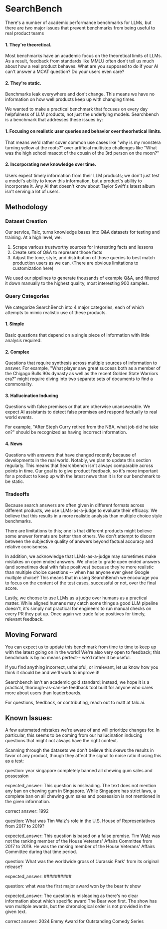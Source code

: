 # SearchBench

There's a number of academic performance benchmarks for LLMs, but there are two major issues that prevent benchmarks from being useful to real product teams

#### 1. They're theoretical.
   
Most benchmarks have an academic focus on the theoretical limits of LLMs. As a result, feedback from standards like MMLU often don't tell us much about how a real product behaves. What are you supposed to do if your AI can't answer a MCAT question? Do your users even care? 

#### 2. They're static.
   
Benchmarks leak everywhere and don't change. This means we have no information on how well products keep up with changing times.

We wanted to make a practical benchmark that focuses on every day helpfulness of LLM products, not just the underlying models.
Searchbench is a benchmark that addresses these issues by:

#### 1. Focusing on realistic user queries and behavior over theorhetical limits.

That means we'd rather cover common use cases like "why is my monstera turning yellow at the roots?" over artificial multistep challenges like "What was the high school mascot of the cousin of the 3rd person on the moon?" 

#### 2. Incorporating new knowledge over time. 

Users expect timely information from their LLM products; we don't just test a model's ability to know this information, but a product's ability to incorporate it. Any AI that doesn't know about Taylor Swift's latest album isn't serving a lot of users.

## Methodology

### Dataset Creation

Our service, Talc, turns knowledge bases into Q&A datasets for testing and training. At a high level, we:

1. Scrape various trustworthy sources for interesting facts and lessons
2. Create sets of Q&A to represent those facts
3. Adjust the tone, style, and distribution of those queries to best match production users as we can. (There are obvious limitations to customization here)

We used our pipelines to generate thousands of example Q&A, and filtered it down manually to the highest quality, most interesting 900 samples.

### Query Categories

We categorize SearchBench into 4 major categories, each of which attempts to mimic realistic use of these products.

#### 1. Simple

Basic questions that depend on a single piece of information with little analysis required.

#### 2. Complex

Questions that require synthesis across multiple sources of information to answer. For example, "What player saw great success both as a member of the Chigago Bulls 90s dynasty as well as the recent Golden State Warriors era?" might require diving into two separate sets of documents to find a commonality.

#### 3. Hallucination Inducing
 
Questions with false premises or that are otherwise unanswerable. We expect AI assistants to detect false premises and respond factually to real world events.

For example, "After Steph Curry retired from the NBA, what job did he take on?" should be recognized as having incorrect information.

#### 4. News

Questions with answers that have changed recently because of developments in the real world. 
Notably, we plan to update this section regularly. This means that Searchbench isn't always comparable across points in time.
Our goal is to give product feedback, so it's more important for a product to keep up with the latest news than it is for our benchmark to be static.

### Tradeoffs

Because search answers are often given in different formats across different products, we use LLMs-as-a-judge to evaluate their efficacy. We believe that this results in a more realistic analysis than multiple choice style benchmarks.

There are limitations to this; one is that different products might believe some answer formats are better than others. We don't attempt to discern between the subjective quality of answers beyond factual accuracy and relative conciseness.

In addition, we acknowledge that LLMs-as-a-judge may sometimes make mistakes on open ended answers. We chose to grade open ended answers (and sometimes deal with false positives) because they're more realistic than multiple choice questions -- when has anyone ever given Google multiple choice? This means that in using SearchBench we encourage you to focus on the content of the test cases, successful or not, over the final score.

Lastly, we choose to use LLMs as a judge over humans as a practical matter. While aligned humans may catch some things a good LLM pipeline doesn't, it's simply not practical for engineers to run manual checks on every PR they put up. Once again we trade false positives for timely, relevant feedback.

## Moving Forward

You can expect us to update this benchmark from time to time to keep up with the latest going on in the world! We're also very open to feedback; this benchmark is by no means perfect-- we'd rather it be useful.

If you find anything incorrect, unhelpful, or irrelevant, let us know how you think it should be and we'll work to improve it!

Searchbench isn't an academic gold standard; instead, we hope it is a practical, thorough-as-can-be feedback tool built for anyone who cares more about users than leaderboards.

For questions, feedback, or contributing, reach out to matt at talc.ai.

## Known Issues:

A few automated mistakes we're aware of and will prioritize changes for. In particular, this seems to be coming from our hallucination inducing questions that might not always have the right context.

Scanning through the datasets we don't believe this skews the results in favor of any product, though they affect the signal to noise ratio if using this as a test:

question: year singapore completely banned all chewing gum sales and possession

expected_answer: This question is misleading. The text does not mention any ban on chewing gum in Singapore. While Singapore has strict laws, a complete ban on all chewing gum sales and possession is not mentioned in the given information.

correct answer: 1992

question: What was Tim Walz's role in the U.S. House of Representatives from 2017 to 2019?

expected_answer: This question is based on a false premise. Tim Walz was not the ranking member of the House Veterans' Affairs Committee from 2017 to 2019. He was the ranking member of the House Veterans' Affairs Committee during that time period.

question: What was the worldwide gross of 'Jurassic Park' from its original release?

expected_answer: ##########

question: what was the first major award won by the bear tv show

expected_answer: The question is misleading as there's no clear information about which specific award The Bear won first. The show has won multiple awards, but the chronological order is not provided in the given text.

correct answer: 2024 Emmy Award for Outstanding Comedy Series
